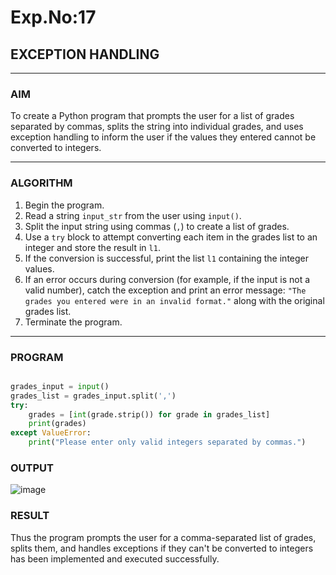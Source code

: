 # Exp.No:17  
## EXCEPTION HANDLING

---

### AIM  
To create a Python program that prompts the user for a list of grades separated by commas, splits the string into individual grades, and uses exception handling to inform the user if the values they entered cannot be converted to integers.

---

### ALGORITHM

1. Begin the program.  
2. Read a string `input_str` from the user using `input()`.  
3. Split the input string using commas (`,`) to create a list of grades.  
4. Use a `try` block to attempt converting each item in the grades list to an integer and store the result in `l1`.  
5. If the conversion is successful, print the list `l1` containing the integer values.  
6. If an error occurs during conversion (for example, if the input is not a valid number), catch the exception and print an error message: `"The grades you entered were in an invalid format."` along with the original grades list.  
7. Terminate the program.

---

### PROGRAM

```python

grades_input = input()
grades_list = grades_input.split(',')
try:
    grades = [int(grade.strip()) for grade in grades_list]
    print(grades)
except ValueError:
    print("Please enter only valid integers separated by commas.")


```

### OUTPUT
![image](https://github.com/user-attachments/assets/4534c0cc-6d9d-4b0d-8bce-ed27c956d5c4)

### RESULT
Thus the program prompts the user for a comma-separated list of grades, splits them, and handles exceptions if they can't be converted to integers has been implemented and executed successfully.
